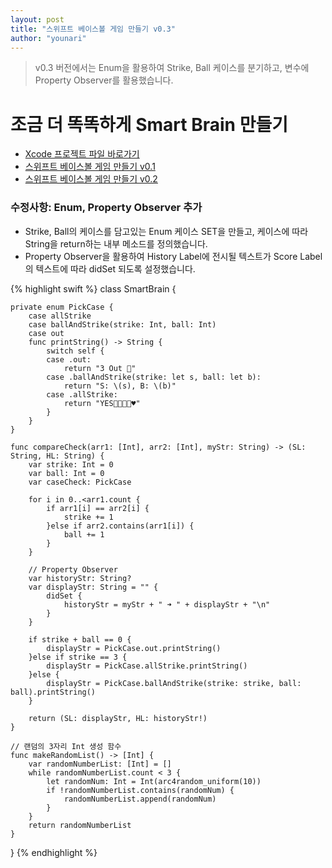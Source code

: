 ```yaml
---
layout: post
title: "스위프트 베이스볼 게임 만들기 v0.3"
author: "younari"
---
```


> v0.3 버전에서는 Enum을 활용하여 Strike, Ball 케이스를 분기하고, 변수에 Property Observer를 활용했습니다.

# 조금 더 똑똑하게 Smart Brain 만들기

- [Xcode 프로젝트 파일 바로가기](https://github.com/younari/tastySwift/tree/master/0921_BaseballGame)
- [스위프트 베이스볼 게임 만들기 v0.1](https://younari.github.io/2017-09-21/BaseballGame)
- [스위프트 베이스볼 게임 만들기 v0.2](https://younari.github.io/2017-09-22/BaseballGameV0.2)

### 수정사항: Enum, Property Observer 추가
- Strike, Ball의 케이스를 담고있는 Enum 케이스 SET을 만들고, 케이스에 따라 String을 return하는 내부 메소드를 정의했습니다.
- Property Observer을 활용하여 History Label에 전시될 텍스트가 Score Label의 텍스트에 따라 didSet 되도록 설정했습니다.



{% highlight swift %}
class SmartBrain {
    
    private enum PickCase {
        case allStrike
        case ballAndStrike(strike: Int, ball: Int)
        case out
        func printString() -> String {
            switch self {
            case .out:
                return "3 Out 💩"
            case .ballAndStrike(strike: let s, ball: let b):
                return "S: \(s), B: \(b)"
            case .allStrike:
                return "YES👌🏻👏🏻♥️"
            }
        }
    }
    
    func compareCheck(arr1: [Int], arr2: [Int], myStr: String) -> (SL: String, HL: String) {
        var strike: Int = 0
        var ball: Int = 0
        var caseCheck: PickCase

        for i in 0..<arr1.count {
            if arr1[i] == arr2[i] {
                strike += 1
            }else if arr2.contains(arr1[i]) {
                ball += 1
            }
        }
        
        // Property Observer
        var historyStr: String?
        var displayStr: String = "" {
            didSet {
                historyStr = myStr + " ➜ " + displayStr + "\n"
            }
        }
        
        if strike + ball == 0 {
            displayStr = PickCase.out.printString()
        }else if strike == 3 {
            displayStr = PickCase.allStrike.printString()
        }else {
            displayStr = PickCase.ballAndStrike(strike: strike, ball: ball).printString()
        }

        return (SL: displayStr, HL: historyStr!)
    }
    
    // 랜덤의 3자리 Int 생성 함수
    func makeRandomList() -> [Int] {
        var randomNumberList: [Int] = []
        while randomNumberList.count < 3 {
            let randomNum: Int = Int(arc4random_uniform(10))
            if !randomNumberList.contains(randomNum) {
                randomNumberList.append(randomNum)
            }
        }
        return randomNumberList
    }
    
}
{% endhighlight %}